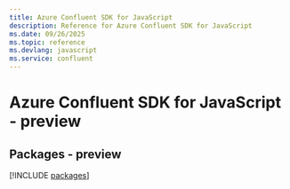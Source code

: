 ```yaml
---
title: Azure Confluent SDK for JavaScript
description: Reference for Azure Confluent SDK for JavaScript
ms.date: 09/26/2025
ms.topic: reference
ms.devlang: javascript
ms.service: confluent
---
```

# Azure Confluent SDK for JavaScript - preview
## Packages - preview
[!INCLUDE [packages](confluent-index.md)]